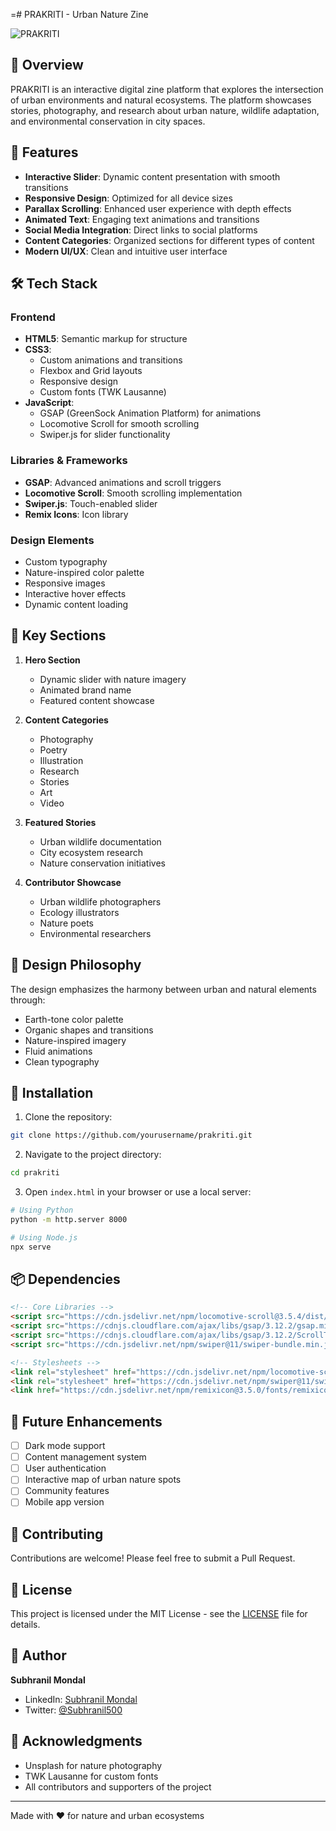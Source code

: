 =# PRAKRITI - Urban Nature Zine

![PRAKRITI](https://images.unsplash.com/photo-1477959858617-67f85cf4f1df?w=800&auto=format&fit=crop&q=60)

## 🌿 Overview

PRAKRITI is an interactive digital zine platform that explores the intersection of urban environments and natural ecosystems. The platform showcases stories, photography, and research about urban nature, wildlife adaptation, and environmental conservation in city spaces.

## 🚀 Features

- **Interactive Slider**: Dynamic content presentation with smooth transitions
- **Responsive Design**: Optimized for all device sizes
- **Parallax Scrolling**: Enhanced user experience with depth effects
- **Animated Text**: Engaging text animations and transitions
- **Social Media Integration**: Direct links to social platforms
- **Content Categories**: Organized sections for different types of content
- **Modern UI/UX**: Clean and intuitive user interface

## 🛠️ Tech Stack

### Frontend
- **HTML5**: Semantic markup for structure
- **CSS3**: 
  - Custom animations and transitions
  - Flexbox and Grid layouts
  - Responsive design
  - Custom fonts (TWK Lausanne)
- **JavaScript**:
  - GSAP (GreenSock Animation Platform) for animations
  - Locomotive Scroll for smooth scrolling
  - Swiper.js for slider functionality

### Libraries & Frameworks
- **GSAP**: Advanced animations and scroll triggers
- **Locomotive Scroll**: Smooth scrolling implementation
- **Swiper.js**: Touch-enabled slider
- **Remix Icons**: Icon library

### Design Elements
- Custom typography
- Nature-inspired color palette
- Responsive images
- Interactive hover effects
- Dynamic content loading

## 📱 Key Sections

1. **Hero Section**
   - Dynamic slider with nature imagery
   - Animated brand name
   - Featured content showcase

2. **Content Categories**
   - Photography
   - Poetry
   - Illustration
   - Research
   - Stories
   - Art
   - Video

3. **Featured Stories**
   - Urban wildlife documentation
   - City ecosystem research
   - Nature conservation initiatives

4. **Contributor Showcase**
   - Urban wildlife photographers
   - Ecology illustrators
   - Nature poets
   - Environmental researchers

## 🎨 Design Philosophy

The design emphasizes the harmony between urban and natural elements through:
- Earth-tone color palette
- Organic shapes and transitions
- Nature-inspired imagery
- Fluid animations
- Clean typography

## 🔧 Installation

1. Clone the repository:
```bash
git clone https://github.com/yourusername/prakriti.git
```

2. Navigate to the project directory:
```bash
cd prakriti
```

3. Open `index.html` in your browser or use a local server:
```bash
# Using Python
python -m http.server 8000

# Using Node.js
npx serve
```

## 📦 Dependencies

```html
<!-- Core Libraries -->
<script src="https://cdn.jsdelivr.net/npm/locomotive-scroll@3.5.4/dist/locomotive-scroll.js"></script>
<script src="https://cdnjs.cloudflare.com/ajax/libs/gsap/3.12.2/gsap.min.js"></script>
<script src="https://cdnjs.cloudflare.com/ajax/libs/gsap/3.12.2/ScrollTrigger.min.js"></script>
<script src="https://cdn.jsdelivr.net/npm/swiper@11/swiper-bundle.min.js"></script>

<!-- Stylesheets -->
<link rel="stylesheet" href="https://cdn.jsdelivr.net/npm/locomotive-scroll@3.5.4/dist/locomotive-scroll.css">
<link rel="stylesheet" href="https://cdn.jsdelivr.net/npm/swiper@11/swiper-bundle.min.css">
<link href="https://cdn.jsdelivr.net/npm/remixicon@3.5.0/fonts/remixicon.css" rel="stylesheet">
```

## 🎯 Future Enhancements

- [ ] Dark mode support
- [ ] Content management system
- [ ] User authentication
- [ ] Interactive map of urban nature spots
- [ ] Community features
- [ ] Mobile app version

## 👥 Contributing

Contributions are welcome! Please feel free to submit a Pull Request.

## 📝 License

This project is licensed under the MIT License - see the [LICENSE](LICENSE) file for details.

## 👤 Author

**Subhranil Mondal**
- LinkedIn: [Subhranil Mondal](https://www.linkedin.com/in/subhranil-mondal-537433318/)
- Twitter: [@Subhranil500](https://x.com/Subhranil500)

## 🙏 Acknowledgments

- Unsplash for nature photography
- TWK Lausanne for custom fonts
- All contributors and supporters of the project

---

Made with ❤️ for nature and urban ecosystems 